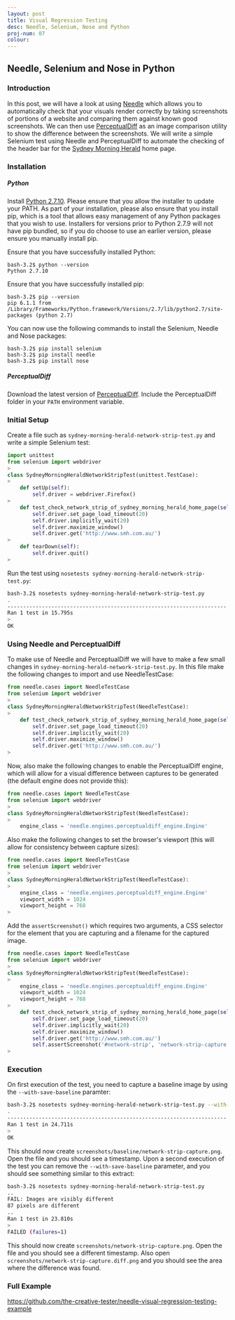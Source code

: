 ```yaml
---
layout: post
title: Visual Regression Testing
desc: Needle, Selenium, Nose and Python
proj-num: 07
colour: 
---
```




## Needle, Selenium and Nose in Python

### Introduction

In this post, we will have a look at using [Needle](https://github.com/bfirsh/needle) which allows you to automatically check that your visuals render correctly by taking screenshots of portions of a website and comparing them against known good screenshots.  We can then use [PerceptualDiff](http://pdiff.sourceforge.net/) as an image comparison utility to show the difference between the screenshots.  We will write a simple Selenium test using Needle and PerceptualDiff to automate the checking of the header bar for the [Sydney Morning Herald](http://www.smh.com.au/) home page.

### Installation

##### Python

Install [Python 2.7.10](https://www.python.org/downloads/release/python-2710/).  Please ensure that you allow the installer to update your PATH.  As part of your installation, please also ensure that you install pip, which is a tool that allows easy management of any Python packages that you wish to use.  Installers for versions prior to Python 2.7.9 will not have pip bundled, so if you do choose to use an earlier version, please ensure you manually install pip.

Ensure that you have successfully installed Python:  

>
~~~ shell
bash-3.2$ python --version  
Python 2.7.10
~~~

Ensure that you have successfully installed pip: 

>
~~~ shell
bash-3.2$ pip --version
pip 6.1.1 from /Library/Frameworks/Python.framework/Versions/2.7/lib/python2.7/site-packages (python 2.7)
~~~

You can now use the following commands to install the Selenium, Needle and Nose packages:

>
~~~ shell
bash-3.2$ pip install selenium
bash-3.2$ pip install needle
bash-3.2$ pip install nose
~~~

##### PerceptualDiff

Download the latest version of [PerceptualDiff](https://sourceforge.net/projects/pdiff/files/).  Include the PerceptualDiff folder in your ```PATH``` environment variable.

### Initial Setup

Create a file such as ```sydney-morning-herald-network-strip-test.py``` and write a simple Selenium test:

>
~~~ python
import unittest
from selenium import webdriver
>
class SydneyMorningHeraldNetworkStripTest(unittest.TestCase):
>
    def setUp(self):
        self.driver = webdriver.Firefox()
>
    def test_check_network_strip_of_sydney_morning_herald_home_page(self):
        self.driver.set_page_load_timeout(20)
        self.driver.implicitly_wait(20)
        self.driver.maximize_window()
        self.driver.get('http://www.smh.com.au/')
>
    def tearDown(self):
        self.driver.quit()
>
~~~

Run the test using ```nosetests sydney-morning-herald-network-strip-test.py```:

>
~~~ bash
bash-3.2$ nosetests sydney-morning-herald-network-strip-test.py
.
----------------------------------------------------------------------
Ran 1 test in 15.795s
>
OK
~~~

### Using Needle and PerceptualDiff

To make use of Needle and PerceptualDiff we will have to make a few small changes in ```sydney-morning-herald-network-strip-test.py```.  In this file make the following changes to import and use NeedleTestCase:

>
~~~ python
from needle.cases import NeedleTestCase
from selenium import webdriver
>
class SydneyMorningHeraldNetworkStripTest(NeedleTestCase):
>
    def test_check_network_strip_of_sydney_morning_herald_home_page(self):
        self.driver.set_page_load_timeout(20)
        self.driver.implicitly_wait(20)
        self.driver.maximize_window()
        self.driver.get('http://www.smh.com.au/')
>
~~~

Now, also make the following changes to enable the PerceptualDiff engine, which will allow for a visual difference between captures to be generated (the default engine does not provide this):

>
~~~ python
from needle.cases import NeedleTestCase
from selenium import webdriver
>
class SydneyMorningHeraldNetworkStripTest(NeedleTestCase):
>
    engine_class = 'needle.engines.perceptualdiff_engine.Engine'
~~~

Also make the following changes to set the browser's viewport (this will allow for consistency between capture sizes):

>
~~~ python
from needle.cases import NeedleTestCase
from selenium import webdriver
>
class SydneyMorningHeraldNetworkStripTest(NeedleTestCase):
>
    engine_class = 'needle.engines.perceptualdiff_engine.Engine'
    viewport_width = 1024
    viewport_height = 768
>
~~~

Add the ```assertScreenshot()``` which requires two arguments, a CSS selector for the element that you are capturing and a filename for the captured image.

>
~~~ python
from needle.cases import NeedleTestCase
from selenium import webdriver
>
class SydneyMorningHeraldNetworkStripTest(NeedleTestCase):
>
    engine_class = 'needle.engines.perceptualdiff_engine.Engine'
    viewport_width = 1024
    viewport_height = 768
>
    def test_check_network_strip_of_sydney_morning_herald_home_page(self):
        self.driver.set_page_load_timeout(20)
        self.driver.implicitly_wait(20)
        self.driver.maximize_window()
        self.driver.get('http://www.smh.com.au/')
        self.assertScreenshot('#network-strip', 'network-strip-capture')
>
~~~

### Execution

On first execution of the test, you need to capture a baseline image by using the ```--with-save-baseline``` paramter:

>
~~~ bash
bash-3.2$ nosetests sydney-morning-herald-network-strip-test.py --with-save-baseline
.
----------------------------------------------------------------------
Ran 1 test in 24.711s
>
OK
~~~

This should now create ```screenshots/baseline/network-strip-capture.png```.  Open the file and you should see a timestamp.  Upon a second execution of the test you can remove the ```--with-save-baseline``` parameter, and you should see something similar to this extract:

>
~~~ bash
bash-3.2$ nosetests sydney-morning-herald-network-strip-test.py
..
FAIL: Images are visibly different
87 pixels are different
..
Ran 1 test in 23.810s
>
FAILED (failures=1)
~~~

This should now create ```screenshots/network-strip-capture.png```.  Open the file and you should see a different timestamp.  Also open ```screenshots/network-strip-capture.diff.png``` and you should see the area where the difference was found.

### Full Example

<https://github.com/the-creative-tester/needle-visual-regression-testing-example>
